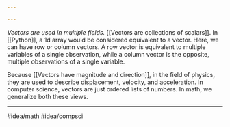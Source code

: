 ```yaml
---

---
```

*Vectors are used in multiple fields.* [[Vectors are collections of scalars]]. In [[Python]], a 1d array would be considered equivalent to a vector. Here, we can have row or column vectors. A row vector is equivalent to multiple variables of a single observation, while a column vector is the opposite, multiple observations of a single variable. 

Because [[Vectors have magnitude and direction]], in the field of physics, they are used to describe displacement, velocity, and acceleration. In computer science, vectors are just ordered lists of numbers. In math, we generalize both these views.

---
#idea/math 
#idea/compsci 